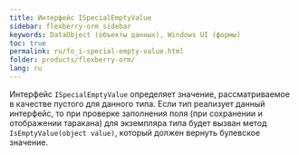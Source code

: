 ```yaml
---
title: Интерфейс ISpecialEmptyValue
sidebar: flexberry-orm_sidebar
keywords: DataObject (объекты данных), Windows UI (формы)
toc: true
permalink: ru/fo_i-special-empty-value.html
folder: products/flexberry-orm/
lang: ru
---
```


Интерфейс `ISpecialEmptyValue` определяет значение, рассматриваемое в качестве пустого для данного типа. Если тип реализует данный интерфейс, то при проверке заполнения поля (при сохранении и отображении таракана) для экземпляра типа будет вызван метод `IsEmptyValue(object value)`, который должен вернуть булевское значение.